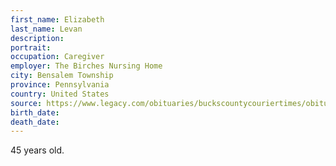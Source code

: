 ```yaml
---
first_name: Elizabeth
last_name: Levan
description: 
portrait: 
occupation: Caregiver
employer: The Birches Nursing Home
city: Bensalem Township
province: Pennsylvania
country: United States
source: https://www.legacy.com/obituaries/buckscountycouriertimes/obituary.aspx?n=elizabeth-zeidler-levan&amp;pid=196168900
birth_date: 
death_date: 
---
```


45 years old.